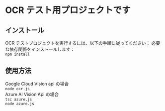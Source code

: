 # OCR テスト用プロジェクトです

## インストール

OCR テストプロジェクトを実行するには、以下の手順に従ってください：
必要な依存関係をインストールします：  
`npm install`

## 使用方法

Google Cloud Vision api の場合  
`node ocr.js`  
 Azure AI Vision Api の場合  
`tsc azure.js`  
`node azure.js`
